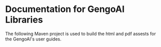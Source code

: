 # Documentation for GengoAI Libraries

The following Maven project is used to build the html and pdf assests for the GengoAI's user guides.
